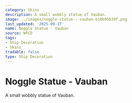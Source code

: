 ```yaml
---
category: Skins
description: A small wobbly statue of Vauban.
image: ../images/noggle-statue---vauban-b10b95b39f.png
last_updated: '2025-09-17'
name: Noggle Statue - Vauban
source: WFCD
tags:
- Ship Decoration
- Skins
tradable: false
type: Ship Decoration
---
```


# Noggle Statue - Vauban

A small wobbly statue of Vauban.

